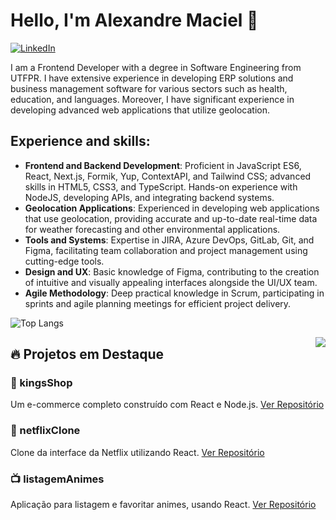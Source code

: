 # Hello, I'm Alexandre Maciel 👋

[![LinkedIn](https://img.shields.io/badge/LinkedIn-Alexandre-blue.svg)](https://www.linkedin.com/in/alexandreh-maciel/)

I am a Frontend Developer with a degree in Software Engineering from UTFPR. I have extensive experience in developing ERP solutions and business management software for various sectors such as health, education, and languages. Moreover, I have significant experience in developing advanced web applications that utilize geolocation.

## Experience and skills:
- **Frontend and Backend Development**: Proficient in JavaScript ES6, React, Next.js, Formik, Yup, ContextAPI, and Tailwind CSS; advanced skills in HTML5, CSS3, and TypeScript. Hands-on experience with NodeJS, developing APIs, and integrating backend systems.
- **Geolocation Applications**: Experienced in developing web applications that use geolocation, providing accurate and up-to-date real-time data for weather forecasting and other environmental applications.
- **Tools and Systems**: Expertise in JIRA, Azure DevOps, GitLab, Git, and Figma, facilitating team collaboration and project management using cutting-edge tools.
- **Design and UX**: Basic knowledge of Figma, contributing to the creation of intuitive and visually appealing interfaces alongside the UI/UX team.
- **Agile Methodology**: Deep practical knowledge in Scrum, participating in sprints and agile planning meetings for efficient project delivery.

![Top Langs](https://github-readme-stats.vercel.app/api/top-langs/?username=devEzt&theme=tokyonight&layout=compact)

<img align='right' src="https://github-readme-stats.vercel.app/api?username=devEzt&show_icons=true&title_color=783c00&text_color=af552e&icon_color=783c00&bg_color=f8efd4&cache_seconds=2300">



## 🔥 Projetos em Destaque

### 🛒 kingsShop
Um e-commerce completo construído com React e Node.js.
[Ver Repositório](https://github.com/devEzt/kingsShop)

### 🎥 netflixClone
Clone da interface da Netflix utilizando React.
[Ver Repositório](https://github.com/devEzt/netflixClone)

### 📺 listagemAnimes
Aplicação para listagem e favoritar animes, usando React.
[Ver Repositório](https://github.com/devEzt/listagemAnimes)



